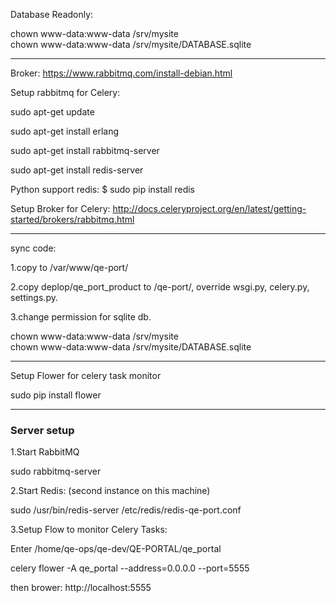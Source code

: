 Database Readonly:

chown www-data:www-data /srv/mysite   
chown www-data:www-data /srv/mysite/DATABASE.sqlite

_________

Broker:
https://www.rabbitmq.com/install-debian.html

Setup rabbitmq for Celery:

sudo apt-get update

sudo apt-get install erlang

sudo apt-get install rabbitmq-server

sudo apt-get install redis-server

Python support redis:
$ sudo pip install redis

Setup Broker for Celery:
http://docs.celeryproject.org/en/latest/getting-started/brokers/rabbitmq.html


_________

sync code:

1.copy to /var/www/qe-port/

2.copy deplop/qe_port_product to /qe-port/, override wsgi.py, celery.py, settings.py.

3.change permission for sqlite db. 

chown www-data:www-data /srv/mysite   
chown www-data:www-data /srv/mysite/DATABASE.sqlite

-------------------------
Setup Flower for celery task monitor

sudo pip install flower


-------------------------
### Server setup

1.Start RabbitMQ

sudo rabbitmq-server


2.Start Redis:  (second instance on this machine)

sudo /usr/bin/redis-server /etc/redis/redis-qe-port.conf

3.Setup Flow to monitor Celery Tasks:

Enter /home/qe-ops/qe-dev/QE-PORTAL/qe_portal

celery flower -A qe_portal --address=0.0.0.0 --port=5555

then brower: http://localhost:5555